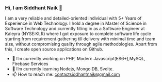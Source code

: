 ### Hi, I am Siddhant Naik 👋

I am a very reliable and detailed-oriented individual with 5+ Years of Experience in Web Technology. I hold a degree in Master of Science in Software Technology and currently filling in as a Software Engineer at Kaleyra (NYSE:KLR) where I got exposure to complete software life cycle starting from requirement gathering till delivery with minimal time and team size, without compromising quality through agile methodologies. Apart from this, I create open source applications on Github.

- 🔭 I’m currently working on PHP, Modern Javascript(ES6+),MySQL, Firebase Services
- 🌱 I’m currently learning Nodejs, Mongo DB, Svelte.
- 📫 How to reach me: contactsiddhantnaik@gmail.com

